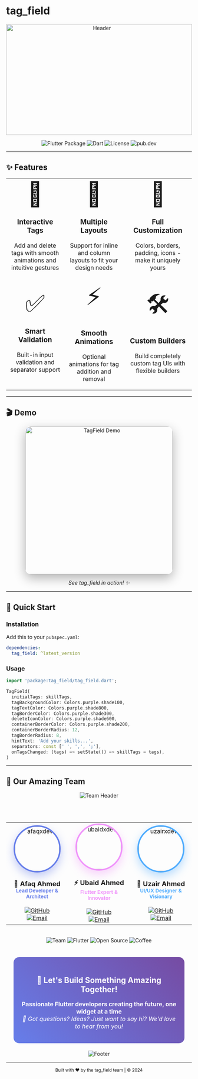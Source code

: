# tag_field

<div align="center">
  
  <!-- Cool Header with gradient background -->
  <img width="100%" height="300" src="https://capsule-render.vercel.app/api?type=waving&color=gradient&customColorList=12&height=300&section=header&text=tag_field&fontSize=90&fontColor=fff&animation=fadeIn&fontAlignY=38&desc=Highly%20customizable%20Flutter%20package%20for%20tags&descAlignY=60&descAlign=50" alt="Header"/>
  
</div>

<p align="center">
  <img src="https://img.shields.io/badge/Flutter-Package-02569B?style=for-the-badge&logo=flutter&logoColor=white" alt="Flutter Package"/>
  <img src="https://img.shields.io/badge/Dart-0175C2?style=for-the-badge&logo=dart&logoColor=white" alt="Dart"/>
  <img src="https://img.shields.io/badge/License-MIT-green?style=for-the-badge" alt="License"/>
  <img src="https://img.shields.io/badge/pub.dev-1.0.0-blue?style=for-the-badge&logo=dart&logoColor=white" alt="pub.dev"/>
</p>

---

## ✨ Features

<div align="center">
  
  <table>
    <tr>
      <td align="center" width="300">
        <div style="font-size: 64px; margin-bottom: 10px;">🎯</div>
        <h3>Interactive Tags</h3>
        <p>Add and delete tags with smooth animations and intuitive gestures</p>
      </td>
      <td align="center" width="300">
        <div style="font-size: 64px; margin-bottom: 10px;">📐</div>
        <h3>Multiple Layouts</h3>
        <p>Support for inline and column layouts to fit your design needs</p>
      </td>
      <td align="center" width="300">
        <div style="font-size: 64px; margin-bottom: 10px;">🎨</div>
        <h3>Full Customization</h3>
        <p>Colors, borders, padding, icons - make it uniquely yours</p>
      </td>
    </tr>
    <tr>
      <td align="center" width="300">
        <div style="font-size: 64px; margin-bottom: 10px;">✅</div>
        <h3>Smart Validation</h3>
        <p>Built-in input validation and separator support</p>
      </td>
      <td align="center" width="300">
        <div style="font-size: 64px; margin-bottom: 10px;">⚡</div>
        <h3>Smooth Animations</h3>
        <p>Optional animations for tag addition and removal</p>
      </td>
      <td align="center" width="300">
        <div style="font-size: 64px; margin-bottom: 10px;">🛠️</div>
        <h3>Custom Builders</h3>
        <p>Build completely custom tag UIs with flexible builders</p>
      </td>
    </tr>
  </table>
  
</div>

---

## 🎬 Demo

<div align="center">
  
  <img src="https://raw.githubusercontent.com/afaqxdev/tag_field/main/example/assets/demo.gif" alt="TagField Demo" width="400" style="border-radius: 15px; box-shadow: 0 10px 30px rgba(0,0,0,0.3);"/>
  
  <p><em>See tag_field in action! ✨</em></p>
  
</div>

---

## 🚀 Quick Start

### Installation

Add this to your `pubspec.yaml`:

```yaml
dependencies:
  tag_field: ^latest_version
```

### Usage

```dart
import 'package:tag_field/tag_field.dart';

TagField(
  initialTags: skillTags,
  tagBackgroundColor: Colors.purple.shade100,
  tagTextColor: Colors.purple.shade800,
  tagBorderColor: Colors.purple.shade300,
  deleteIconColor: Colors.purple.shade600,
  containerBorderColor: Colors.purple.shade200,
  containerBorderRadius: 12,
  tagBorderRadius: 8,
  hintText: 'Add your skills...',
  separators: const [' ', ',', ';'],
  onTagsChanged: (tags) => setState(() => skillTags = tags),
)
```

---

## 👥 Our Amazing Team

<div align="center">
  
  <!-- Cool team header -->
  <img src="https://capsule-render.vercel.app/api?type=rounded&color=gradient&customColorList=6&height=150&section=header&text=Meet%20The%20Creators&fontSize=50&fontColor=fff&animation=blinking" alt="Team Header"/>
  
  <br/><br/>
  
  <!-- Team members with cool cards -->
  <table>
    <tr>
      <td align="center" width="250">
        <div>
          <img src="https://github.com/afaqxdev.png" 
               width="120" 
               height="120" 
               style="border-radius: 50%; border: 4px solid #667eea; box-shadow: 0 10px 25px rgba(102, 126, 234, 0.4);" 
               alt="afaqxdev"/>
          <br/><br/>
          <strong style="font-size: 18px;">🎯 Afaq Ahmed</strong>
          <br/>
          <sub style="color: #667eea; font-weight: bold;">Lead Developer & Architect</sub>
          <br/><br/>
          <a href="https://github.com/afaqxdev">
            <img src="https://img.shields.io/badge/-GitHub-181717?style=for-the-badge&logo=github&logoColor=white" alt="GitHub"/>
          </a>
          <br/>
          <a href="mailto:afaqxdev@gmail.com">
            <img src="https://img.shields.io/badge/-Gmail-D14836?style=for-the-badge&logo=gmail&logoColor=white" alt="Email"/>
          </a>
        </div>
      </td>
      <td align="center" width="250">
        <div>
          <img src="https://github.com/ubaidxdev.png" 
               width="120" 
               height="120" 
               style="border-radius: 50%; border: 4px solid #f093fb; box-shadow: 0 10px 25px rgba(240, 147, 251, 0.4);" 
               alt="ubaidxdev"/>
          <br/><br/>
          <strong style="font-size: 18px;">⚡ Ubaid Ahmed</strong>
          <br/>
          <sub style="color: #f093fb; font-weight: bold;">Flutter Expert & Innovator</sub>
          <br/><br/>
          <a href="https://github.com/ubaidxdev">
            <img src="https://img.shields.io/badge/-GitHub-181717?style=for-the-badge&logo=github&logoColor=white" alt="GitHub"/>
          </a>
          <br/>
          <a href="mailto:ubaidxdev@gmail.com">
            <img src="https://img.shields.io/badge/-Gmail-D14836?style=for-the-badge&logo=gmail&logoColor=white" alt="Email"/>
          </a>
        </div>
      </td>
      <td align="center" width="250">
        <div>
          <img src="https://github.com/uzairxdev.png" 
               width="120" 
               height="120" 
               style="border-radius: 50%; border: 4px solid #4facfe; box-shadow: 0 10px 25px rgba(79, 172, 254, 0.4);" 
               alt="uzairxdev"/>
          <br/><br/>
          <strong style="font-size: 18px;">🚀 Uzair Ahmed</strong>
          <br/>
          <sub style="color: #4facfe; font-weight: bold;">UI/UX Designer & Visionary</sub>
          <br/><br/>
          <a href="https://github.com/uzairxdev">
            <img src="https://img.shields.io/badge/-GitHub-181717?style=for-the-badge&logo=github&logoColor=white" alt="GitHub"/>
          </a>
          <br/>
          <a href="mailto:uzairxdev@gmail.com">
            <img src="https://img.shields.io/badge/-Gmail-D14836?style=for-the-badge&logo=gmail&logoColor=white" alt="Email"/>
          </a>
        </div>
      </td>
    </tr>
  </table>

  <br/>

  <!-- Cool stats section -->
  <div>
    <img src="https://img.shields.io/badge/Team%20Members-3-blueviolet?style=for-the-badge&logo=users&logoColor=white" alt="Team"/>
    <img src="https://img.shields.io/badge/Flutter-Experts-02569B?style=for-the-badge&logo=flutter&logoColor=white" alt="Flutter"/>
    <img src="https://img.shields.io/badge/Open%20Source-❤️-red?style=for-the-badge&logo=heart&logoColor=white" alt="Open Source"/>
    <img src="https://img.shields.io/badge/Made%20with-☕-brown?style=for-the-badge&logo=coffee&logoColor=white" alt="Coffee"/>
  </div>

  <br/>

  <!-- Contact section with cool styling -->
  <div style="background: linear-gradient(45deg, #667eea, #764ba2); padding: 20px; border-radius: 15px; margin: 20px;">
    <h2 style="color: white;">🤝 Let's Build Something Amazing Together!</h2>
    <p style="color: white; font-size: 16px;">
      <strong>Passionate Flutter developers creating the future, one widget at a time</strong>
      <br/>
      <em>💬 Got questions? Ideas? Just want to say hi? We'd love to hear from you!</em>
    </p>
  </div>

</div>

<!-- Cool footer -->
<div align="center">
  <img src="https://capsule-render.vercel.app/api?type=waving&color=gradient&customColorList=12&height=200&section=footer&animation=fadeIn" alt="Footer"/>
</div>

---

<div align="center">
  <sub>Built with ❤️ by the tag_field team | © 2024</sub>
</div>
